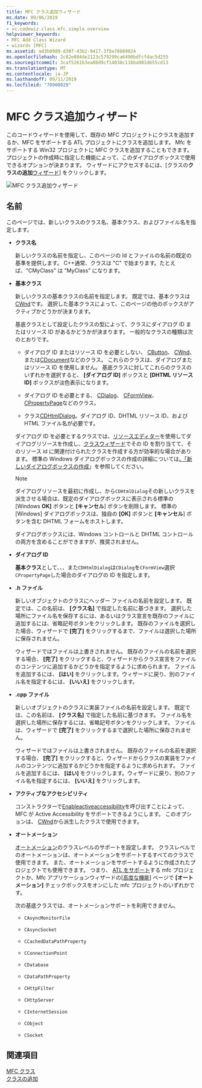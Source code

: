 ```yaml
---
title: MFC クラス追加ウィザード
ms.date: 09/06/2019
f1_keywords:
- vc.codewiz.class.mfc.simple.overview
helpviewer_keywords:
- MFC Add Class Wizard
- wizards [MFC]
ms.assetid: ad3b0989-d307-43b2-9417-3f9a78889024
ms.openlocfilehash: 2c82e084de2123c579299ca6490bdfcfdac5d255
ms.sourcegitcommit: 3caf5261b3ea80d9cf14038c116ba981d655cd13
ms.translationtype: MT
ms.contentlocale: ja-JP
ms.lasthandoff: 09/11/2019
ms.locfileid: "70908029"
---
```

# <a name="mfc-add-class-wizard"></a>MFC クラス追加ウィザード

このコードウィザードを使用して、既存の MFC プロジェクトにクラスを追加するか、MFC をサポートする ATL プロジェクトにクラスを追加します。 Mfc をサポートする Win32 プロジェクトに MFC クラスを追加することもできます。 プロジェクトの作成時に指定した機能によって、このダイアログボックスで使用できるオプションが決まります。 ウィザードにアクセスするには、[クラスの**クラスの追加**[ウィザード](mfc-class-wizard.md)] をクリックします。

![MFC クラス追加ウィザード](media/add-mfc-class-wizard.png "MFC クラス追加ウィザード")

## <a name="names"></a>名前

このページでは、新しいクラスのクラス名、基本クラス、およびファイル名を指定します。

- **クラス名**

  新しいクラスの名前を指定し、このページの Id とファイルの名前の既定の基準を提供します。 C++通常、クラスは "C" で始まります。たとえば、"CMyClass" は "MyClass" になります。

- **基本クラス**

  新しいクラスの基本クラスの名前を指定します。 既定では、基本クラスは[CWnd](../../mfc/reference/cwnd-class.md)です。 選択した基本クラスによって、このページの他のボックスがアクティブかどうかが決まります。

  基底クラスとして設定したクラスの型によって、クラスにダイアログ ID またはリソース ID があるかどうかが決まります。 一般的なクラスの種類は次のとおりです。

  - ダイアログ ID またはリソース ID を必要としない、 [CButton](../../mfc/reference/cbutton-class.md)、 [CWnd](../../mfc/reference/cwnd-class.md)、または[CDocument](../../mfc/reference/cdocument-class.md)などのクラス。 これらのクラスは、ダイアログまたはリソース ID を使用しません。 基底クラスに対してこれらのクラスのいずれかを選択すると、 **[ダイアログ ID]** ボックスと **[DHTML リソース ID]** ボックスが淡色表示になります。

  - ダイアログ ID を必要とする、 [CDialog](../../mfc/reference/cdialog-class.md)、 [CFormView](../../mfc/reference/cformview-class.md)、 [CPropertyPage](../../mfc/reference/cpropertypage-class.md)などのクラス。

  - クラス[CDHtmlDialog](../../mfc/reference/cdhtmldialog-class.md)。ダイアログ ID、DHTML リソース ID、および HTML ファイル名が必要です。

  ダイアログ ID を必要とするクラスでは、[リソースエディター](../../windows/resource-editors.md)を使用してダイアログリソースを作成し、[クラスウィザード](mfc-class-wizard.md)でその ID を割り当てて、そのリソース id に関連付けられたクラスを作成する方が効率的な場合があります。 標準の Windows ダイアログボックスの作成の詳細については[、「新しいダイアログボックスの作成](../../windows/creating-a-new-dialog-box.md)」を参照してください。

  > [!NOTE]
  > ダイアログリソースを最初に作成し、から`CDHtmlDialog`その新しいクラスを派生させる場合は、既定のダイアログボックスに表示される標準の [Windows **OK]** ボタンと **[キャンセル**] ボタンを削除します。 標準の [Windows] ダイアログボックスは、独自の **[OK]** ボタンと **[キャンセル**] ボタンを含む DHTML フォームをホストします。

  ダイアログボックスには、Windows コントロールと DHTML コントロールの両方を含めることができますが、推奨されません。

- **ダイアログ ID**

  **基本クラス**として、、、また`CDHtmlDialog`は`CDialog`を`CFormView`選択`CPropertyPage`した場合のダイアログの ID を指定します。

- **.h ファイル**

  新しいオブジェクトのクラスにヘッダー ファイルの名前を設定します。 既定では、この名前は、 **[クラス名]** で指定した名前に基づきます。 選択した場所にファイル名を保存するには、あるいはクラス宣言を既存のファイルに追加するには、省略記号ボタンをクリックします。 既存のファイルを選択した場合、ウィザードで **[完了]** をクリックするまで、ファイルは選択した場所に保存されません。

  ウィザードではファイルは上書きされません。 既存のファイルの名前を選択する場合、 **[完了]** をクリックすると、ウィザードからクラス宣言をファイルのコンテンツに追加するかどうかを指定するように求められます。 ファイルを追加するには、 **[はい]** をクリックします。ウィザードに戻り、別のファイル名を指定するには、 **[いいえ]** をクリックします。

- **.cpp ファイル**

  新しいオブジェクトのクラスに実装ファイルの名前を設定します。 既定では、この名前は、 **[クラス名]** で指定した名前に基づきます。 ファイル名を選択した場所に保存するには、省略記号ボタンをクリックします。 ファイルは、ウィザードで **[完了]** をクリックするまで選択した場所に保存されません。

  ウィザードではファイルは上書きされません。 既存のファイルの名前を選択する場合、 **[完了]** をクリックすると、ウィザードからクラスの実装をファイルのコンテンツに追加するかどうかを指定するように求められます。 ファイルを追加するには、 **[はい]** をクリックします。ウィザードに戻り、別のファイル名を指定するには、 **[いいえ]** をクリックします。

- **アクティブなアクセシビリティ**

  コンストラクターで[Enableactiveaccessibility](../../mfc/reference/cwnd-class.md#enableactiveaccessibility)を呼び出すことによって、MFC が Active Accessibility をサポートできるようにします。 このオプションは、 [CWnd](../../mfc/reference/cwnd-class.md)から派生したクラスで使用できます。

- **オートメーション**

  [オートメーション](../../mfc/automation.md)のクラスレベルのサポートを設定します。 クラスレベルでのオートメーションは、オートメーションをサポートするすべてのクラスで使用できます。 また、オートメーションをサポートするように作成されたプロジェクトでも使用できます。 つまり、 [ATL をサポート](../../atl/reference/mfc-support-in-atl-projects.md)する mfc プロジェクトか、Mfc アプリケーションウィザードの[[高度な機能](../../mfc/reference/advanced-features-mfc-application-wizard.md)] ページで **[オートメーション]** チェックボックスをオンにした mfc プロジェクトのいずれかです。

   次の基底クラスでは、オートメーションサポートを利用できません。

  - `CAsyncMonitorFile`

  - `CAsyncSocket`

  - `CCachedDataPathProperty`

  - `CConnectionPoint`

  - `CDatabase`

  - `CDataPathProperty`

  - `CHttpFilter`

  - `CHttpServer`

  - `CInternetSession`

  - `CObject`

  - `CSocket`

## <a name="see-also"></a>関連項目

[MFC クラス](../../mfc/reference/adding-an-mfc-class.md)<br/>
[クラスの追加](../../ide/adding-a-class-visual-cpp.md)

